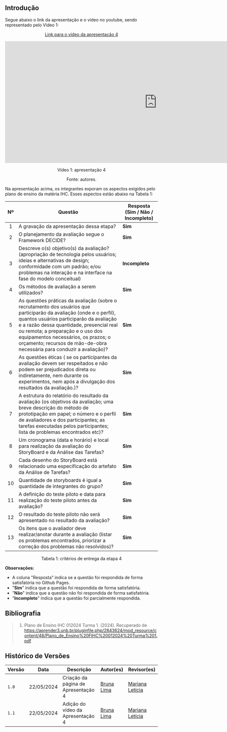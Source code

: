 ## Introdução

<p>Segue abaixo o link da apresentação e o vídeo no youtube, sendo representado pelo Vídeo 1:</p>

<center>

[Link para o vídeo da apresentação 4](https://www.youtube.com/watch?v=6gHoNtq_khM)

<iframe width="1000vw" height="400vh" src="https://www.youtube.com/embed/6gHoNtq_khM?si=hPVUF6pvYuwn2Z9k" title="YouTube video player" frameborder="0" allow="accelerometer; autoplay; clipboard-write; encrypted-media; gyroscope; picture-in-picture; web-share" referrerpolicy="strict-origin-when-cross-origin" allowfullscreen></iframe>

<p>Vídeo 1: apresentação 4</p>
Fonte: autores.

</center>

<p>Na apresentação acima, os integrantes exporam os aspectos exigidos pelo plano de ensino da matéria IHC. Esses aspectos estão abaixo na Tabela 1:</p>

| Nº | Questão | Resposta (Sim / Não / Incompleto)|
|:--:|---------|----------------------------------|
| 1  | A gravação da apresentação dessa etapa?                                                                                   |  **Sim**  |
| 2  | O planejamento da avaliação segue o Framework DECIDE?                                                                     |  **Sim**  |
| 3  | Descreve o(s) objetivo(s) da avaliação? (apropriação de tecnologia pelos usuários; ideias e alternativas de design; conformidade com um padrão; e/ou problemas na interação e na interface na fase do modelo conceitual)                             |  **Incompleto**  |
| 4  | Os métodos de avaliação a serem utilizados?                                                                               |  **Sim**  |
| 5  | As questões práticas da avaliação (sobre o recrutamento dos usuários que participarão da avaliação (onde e o perfil), quantos usuários participarão da avaliação e a razão dessa quantidade, presencial real ou remota; a preparação e o uso dos equipamentos necessários, os prazos; o orçamento; recursos de mão-de-obra necessária para conduzir a avaliação)?                 |  **Sim**  |
| 6  | As questões éticas ( se os participantes da avaliação devem ser respeitados e não podem ser prejudicados direta ou indiretamente, nem durante os experimentos, nem após a divulgação dos resultados da avaliação.)?                                 |  **Sim**  |
| 7  | A estrutura do relatório do resultado da avaliação (os objetivos da avaliação; uma breve descrição do método de prototipação em papel; o número e o perfil de avaliadores e dos participantes; as tarefas executadas pelos participantes; lista de problemas encontrados etc)?                                                                                                   |  **Sim**  |
| 8  | Um cronograma (data e horário) e local para realização da avaliação do StoryBoard e da Análise das Tarefas?               |  **Sim**  |
| 9  | Cada desenho do StoryBoard está relacionado uma especificação do artefato da Análise de Tarefas?                          |  **Sim**  |
| 10 | Quantidade de storyboards é igual a quantidade de integrantes do grupo?                                                   |  **Sim**  |
| 11 | A definição do teste piloto e data para realização do teste piloto antes da avaliação?                                    |  **Sim**  |
| 12 | O resultado do teste piloto não será apresentado no resultado da avaliação?                                               |  **Sim**  |
| 13 | Os itens que o avaliador deve realizar/anotar durante a avaliação (listar os problemas encontrados, priorizar a correção dos problemas não resolvidos)?                                                                                                   |  **Sim**  |

<center>

<p>Tabela 1: critérios de entrega da etapa 4</p>

</center>

**Observações:**

* A coluna "Resposta" indica se a questão foi respondida de forma satisfatória no Github Pages.
* "**Sim**" indica que a questão foi respondida de forma satisfatória.
* "**Não**" indica que a questão não foi respondida de forma satisfatória.
* "**Incompleto**" indica que a questão foi parcialmente respondida.

## Bibliografia

> 1. Plano de Ensino IHC 012024 Turma 1. (2024). Recuperado de https://aprender3.unb.br/pluginfile.php/2843624/mod_resource/content/48/Plano_de_Ensino%20FIHC%20012024%20Turma%201.pdf

## Histórico de Versões

| Versão |    Data    | Descrição                                 | Autor(es)                                       | Revisor(es)                                    |
| ------ | :--------: | ----------------------------------------- | ----------------------------------------------- | ---------------------------------------------- |
| `1.0`   | 22/05/2024 | Criação da página de Apresentação 4      | [Bruna Lima](https://github.com/libruna) |  [Mariana Letícia](https://github.com/Marianannn)   | 
| `1.1`   | 22/05/2024 | Adição do vídeo da Apresentação 4      | [Bruna Lima](https://github.com/libruna) |  [Mariana Letícia](https://github.com/Marianannn)   | 
